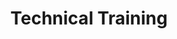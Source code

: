 ---
layout: training
title: Technical Training
permalink: /solutions/technical-training
description: "Empower Tomorrow's Innovators: with AxOps Technical Training Services"
og_image_url: /assets/img/photos/opengraph/axops-technologies-og-image-v1.jpg
---